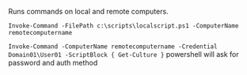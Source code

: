 
Runs commands on local and remote computers.

`Invoke-Command -FilePath c:\scripts\localscript.ps1 -ComputerName remotecomputername`

`Invoke-Command -ComputerName remotecomputername -Credential Domain01\User01 -ScriptBlock { Get-Culture }`
powershell will ask for password and auth method

